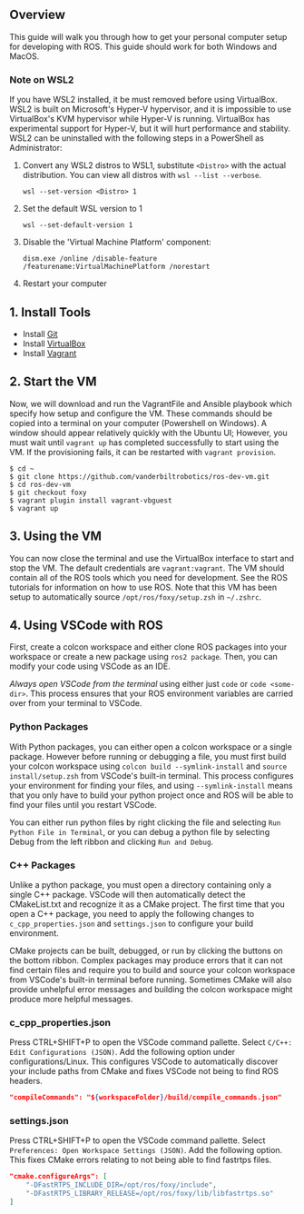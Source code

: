 ## Overview
This guide will walk you through how to get your personal computer setup for developing with ROS. This guide should work for both Windows and MacOS.

### Note on WSL2
If you have WSL2 installed, it be must removed before using VirtualBox. WSL2 is built on Microsoft's Hyper-V hypervisor, and it is impossible to use VirtualBox's KVM hypervisor while Hyper-V is running. VirtualBox has experimental support for Hyper-V, but it will hurt performance and stability. WSL2 can be uninstalled with the following steps in a PowerShell as Administrator:

1. Convert any WSL2 distros to WSL1, substitute `<Distro>` with the actual distribution. You can view all distros with  `wsl --list --verbose`.

    `wsl --set-version <Distro> 1`

2. Set the default WSL version to 1

    `wsl --set-default-version 1`

3. Disable the 'Virtual Machine Platform' component:

    `dism.exe /online /disable-feature /featurename:VirtualMachinePlatform /norestart`

4. Restart your computer

## 1. Install Tools
* Install [Git](https://git-scm.com/downloads)
* Install [VirtualBox](https://www.virtualbox.org/wiki/Downloads)
* Install [Vagrant](https://www.vagrantup.com/downloads.html)

## 2. Start the VM
Now, we will download and run the VagrantFile and Ansible playbook which specify how setup and configure the VM. These commands should be copied into a terminal on your computer (Powershell on Windows). A window should appear relatively quickly with the Ubuntu UI; However, you must wait until `vagrant up` has completed successfully to start using the VM. If the provisioning fails, it can be restarted with `vagrant provision`.
```
$ cd ~
$ git clone https://github.com/vanderbiltrobotics/ros-dev-vm.git
$ cd ros-dev-vm
$ git checkout foxy
$ vagrant plugin install vagrant-vbguest
$ vagrant up
```

## 3. Using the VM
You can now close the terminal and use the VirtualBox interface to start and stop the VM. The default credentials are `vagrant:vagrant`. The VM should contain all of the ROS tools which you need for development. See the ROS tutorials for information on how to use ROS. Note that this VM has been setup to automatically source `/opt/ros/foxy/setup.zsh` in `~/.zshrc`.

## 4. Using VSCode with ROS
First, create a colcon workspace and either clone ROS packages into your workspace or create a new package using `ros2 package`. Then, you can modify your code using VSCode as an IDE.

*Always open VSCode from the terminal* using either just `code` or `code <some-dir>`. This process ensures that your ROS environment variables are carried over from your terminal to VSCode.

### Python Packages
With Python packages, you can either open a colcon workspace or a single package. However before running or debugging a file, you must first build your colcon workspace using `colcon build --symlink-install` and `source install/setup.zsh` from VSCode's built-in terminal. This process configures your environment for finding your files, and using `--symlink-install` means that you only have to build your python project once and ROS will be able to find your files until you restart VSCode.

You can either run python files by right clicking the file and selecting `Run Python File in Terminal`, or you can debug a python file by selecting Debug from the left ribbon and clicking `Run and Debug`.

### C++ Packages
Unlike a python package, you must open a directory containing only a single C++ package. VSCode will then automatically detect the CMakeList.txt and recognize it as a CMake project. The first time that you open a C++ package, you need to apply the following changes to `c_cpp_properties.json` and `settings.json` to configure your build environment.

CMake projects can be built, debugged, or run by clicking the buttons on the bottom ribbon. Complex packages may produce errors that it can not find certain files and require you to build and source your colcon workspace from VSCode's built-in terminal before running. Sometimes CMake will also provide unhelpful error messages and building the colcon workspace might produce more helpful messages.

### c_cpp_properties.json
Press CTRL+SHIFT+P to open the VSCode command pallette. Select `C/C++: Edit Configurations (JSON)`. Add the following option under configurations/Linux. This configures VSCode to automatically discover your include paths from CMake and fixes VSCode not being to find ROS headers.
```json
"compileCommands": "${workspaceFolder}/build/compile_commands.json"
```

### settings.json
Press CTRL+SHIFT+P to open the VSCode command pallette. Select `Preferences: Open Workspace Settings (JSON)`. Add the following option. This fixes CMake errors relating to not being able to find fastrtps files.
```json
"cmake.configureArgs": [
    "-DFastRTPS_INCLUDE_DIR=/opt/ros/foxy/include",
    "-DFastRTPS_LIBRARY_RELEASE=/opt/ros/foxy/lib/libfastrtps.so"
]
```